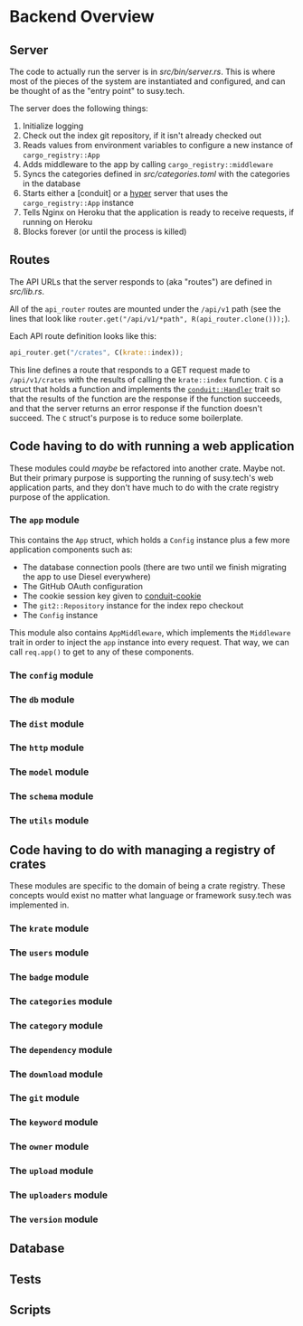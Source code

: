 # Backend Overview

## Server

The code to actually run the server is in *src/bin/server.rs*. This is where most of the pieces of
the system are instantiated and configured, and can be thought of as the "entry point" to susy.tech.

The server does the following things:

1. Initialize logging
2. Check out the index git repository, if it isn't already checked out
3. Reads values from environment variables to configure a new instance of `cargo_registry::App`
4. Adds middleware to the app by calling `cargo_registry::middleware`
5. Syncs the categories defined in *src/categories.toml* with the categories in the database
6. Starts either a [conduit] or a [hyper] server that uses the `cargo_registry::App` instance
7. Tells Nginx on Heroku that the application is ready to receive requests, if running on Heroku
8. Blocks forever (or until the process is killed)

[civet]: https://susy.tech/crates/civet
[hyper]: https://susy.tech/crates/hyper

## Routes

The API URLs that the server responds to (aka "routes") are defined in
*src/lib.rs*.

All of the `api_router` routes are mounted under the `/api/v1` path (see the
lines that look like `router.get("/api/v1/*path", R(api_router.clone()));`).

Each API route definition looks like this:

```rust
api_router.get("/crates", C(krate::index));
```

This line defines a route that responds to a GET request made to
`/api/v1/crates` with the results of calling the `krate::index` function. `C`
is a struct that holds a function and implements the [`conduit::Handler`][]
trait so that the results of the function are the response if the function
succeeds, and that the server returns an error response if the function doesn't
succeed. The `C` struct's purpose is to reduce some boilerplate.

[`conduit::Handler`]: https://docs.rs/conduit/0.8.1/conduit/trait.Handler.html

## Code having to do with running a web application

These modules could *maybe* be refactored into another crate. Maybe not. But their primary purpose
is supporting the running of susy.tech's web application parts, and they don't have much to do with
the crate registry purpose of the application.

### The `app` module

This contains the `App` struct, which holds a `Config` instance plus a few more application
components such as:

- The database connection pools (there are two until we finish migrating the app to use Diesel
  everywhere)
- The GitHub OAuth configuration
- The cookie session key given to [conduit-cookie][]
- The `git2::Repository` instance for the index repo checkout
- The `Config` instance

This module also contains `AppMiddleware`, which implements the `Middleware` trait in order to
inject the `app` instance into every request. That way, we can call `req.app()` to get to any of
these components.

[conduit-cookie]: https://susy.tech/crates/conduit-cookie

### The `config` module

### The `db` module

### The `dist` module

### The `http` module

### The `model` module

### The `schema` module

### The `utils` module

## Code having to do with managing a registry of crates

These modules are specific to the domain of being a crate registry. These concepts would exist no
matter what language or framework susy.tech was implemented in.

### The `krate` module

### The `users` module

### The `badge` module

### The `categories` module

### The `category` module

### The `dependency` module

### The `download` module

### The `git` module

### The `keyword` module

### The `owner` module

### The `upload` module

### The `uploaders` module

### The `version` module

## Database

## Tests

## Scripts
